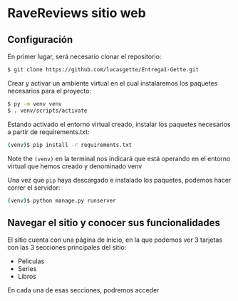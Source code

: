 # RaveReviews sitio web

## Configuración

En primer lugar, será necesario clonar el repositorio:

```sh
$ git clone https://github.com/lucasgette/Entrega1-Gette.git

```

Crear y activar un ambiente virtual en el cual instalaremos los paquetes necesarios para el proyecto:

```sh
$ py -m venv venv
$ . venv/scripts/activate
```

Estando activado el entorno virtual creado, instalar los paquetes necesarios a partir de requirements.txt:

```sh
(venv)$ pip install -r requirements.txt
```
Note the `(venv)` en la terminal nos indicará que está operando en el entorno virtual que hemos creado y denominado venv


Una vez que `pip` haya descargado e instalado los paquetes, podemos hacer correr el servidor:
```sh
(venv)$ python manage.py runserver
```


## Navegar el sitio y conocer sus funcionalidades

El sitio cuenta con una página de inicio, en la que podemos ver 3 tarjetas con las 3 secciones principales del sitio:
* Peliculas
* Series
* Libros

En cada una de esas secciones, podremos acceder 
